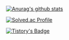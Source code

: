 [![Anurag's github stats](https://github-readme-stats.vercel.app/api?username=sjmjys954646)](https://github.com/anuraghazra/github-readme-stats)

[![Solved.ac Profile](http://mazassumnida.wtf/api/v2/generate_badge?boj=lys9546)](https://solved.ac/lys9546/)

[![Tistory's Badge](https://github-readme-tistory-card.vercel.app/api/badge?name=b1ackhand)]([https://github.com/loosie/github-readme-tistory-card](https://b1ackhand.tistory.com/))

<!--
**sjmjys954646/sjmjys954646** is a ✨ _special_ ✨ repository because its `README.md` (this file) appears on your GitHub profile.

Here are some ideas to get you started:

- 🔭 I’m currently working on ...
- 🌱 I’m currently learning ...
- 👯 I’m looking to collaborate on ...
- 🤔 I’m looking for help with ...
- 💬 Ask me about ...
- 📫 How to reach me: ...
- 😄 Pronouns: ...
- ⚡ Fun fact: ...
-->
